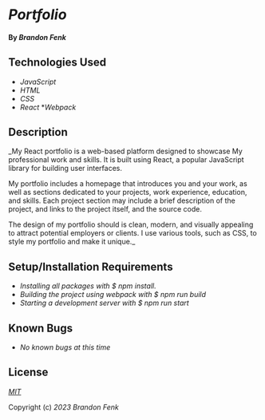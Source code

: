 # _Portfolio_

#### By _**Brandon Fenk**_


## Technologies Used

* _JavaScript_
* _HTML_
* _CSS_
* _React_
*_Webpack_


## Description

_My React portfolio is a web-based platform designed to showcase My professional work and skills. It is built using React, a popular JavaScript library for building user interfaces.

My portfolio includes a homepage that introduces you and your work, as well as sections dedicated to your projects, work experience, education, and skills. Each project section may include a brief description of the project, and links to the project itself, and the source code.

The design of my portfolio should is clean, modern, and visually appealing to attract potential employers or clients. I use various tools, such as CSS, to style my portfolio and make it unique._



## Setup/Installation Requirements

* _Installing all packages with $ npm install._
* _Building the project using webpack with $ npm run build_
* _Starting a development server with $ npm run start_


## Known Bugs

* _No known bugs at this time_

## License

_[MIT](https://en.wikipedia.org/wiki/MIT_License)_ 

Copyright (c) _2023_ _Brandon Fenk_
